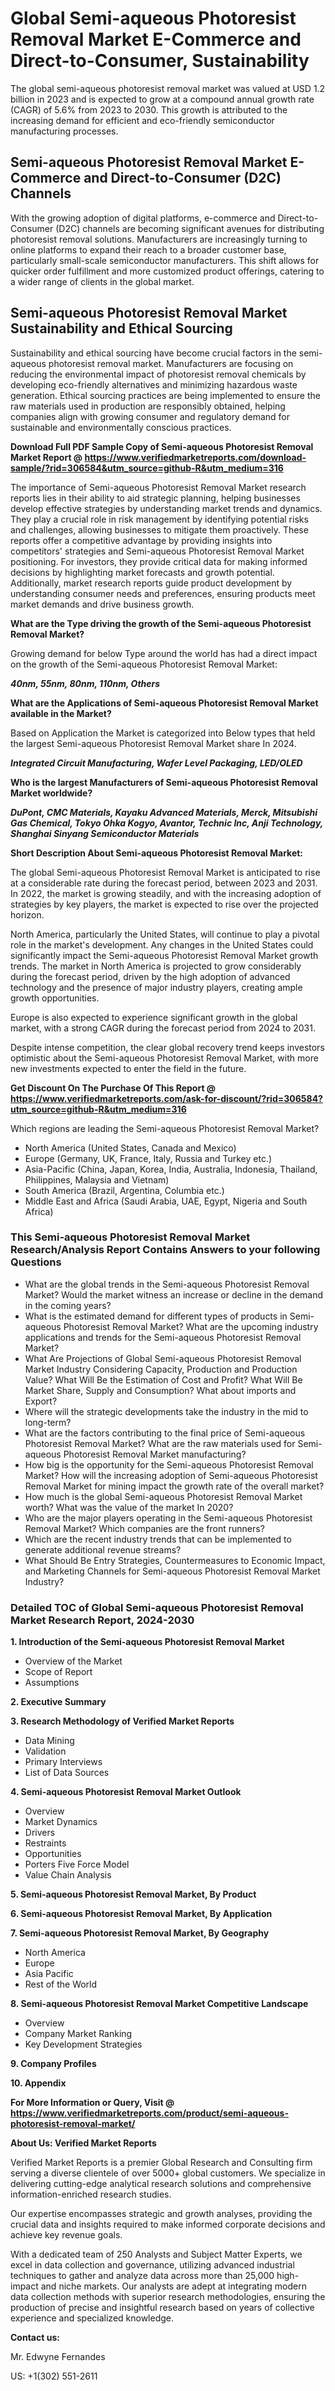 <h1>Global Semi-aqueous Photoresist Removal Market E-Commerce and Direct-to-Consumer, Sustainability</h1><p class=""><p>The global semi-aqueous photoresist removal market was valued at USD 1.2 billion in 2023 and is expected to grow at a compound annual growth rate (CAGR) of 5.6% from 2023 to 2030. This growth is attributed to the increasing demand for efficient and eco-friendly semiconductor manufacturing processes.</p><h2>Semi-aqueous Photoresist Removal Market E-Commerce and Direct-to-Consumer (D2C) Channels</h2><p>With the growing adoption of digital platforms, e-commerce and Direct-to-Consumer (D2C) channels are becoming significant avenues for distributing photoresist removal solutions. Manufacturers are increasingly turning to online platforms to expand their reach to a broader customer base, particularly small-scale semiconductor manufacturers. This shift allows for quicker order fulfillment and more customized product offerings, catering to a wider range of clients in the global market.</p><h2>Semi-aqueous Photoresist Removal Market Sustainability and Ethical Sourcing</h2><p>Sustainability and ethical sourcing have become crucial factors in the semi-aqueous photoresist removal market. Manufacturers are focusing on reducing the environmental impact of photoresist removal chemicals by developing eco-friendly alternatives and minimizing hazardous waste generation. Ethical sourcing practices are being implemented to ensure the raw materials used in production are responsibly obtained, helping companies align with growing consumer and regulatory demand for sustainable and environmentally conscious practices.</p></p><p class=""><strong>Download Full PDF Sample Copy of Semi-aqueous Photoresist Removal Market Report @ <a href="https://www.verifiedmarketreports.com/download-sample/?rid=306584&utm_source=github-R&utm_medium=316" target="_blank">https://www.verifiedmarketreports.com/download-sample/?rid=306584&utm_source=github-R&utm_medium=316</a></strong></p><p>The importance of&nbsp;Semi-aqueous Photoresist Removal Market research reports lies in their ability to aid strategic planning, helping businesses develop effective strategies by understanding market trends and dynamics. They play a crucial role in risk management by identifying potential risks and challenges, allowing businesses to mitigate them proactively. These reports offer a competitive advantage by providing insights into competitors' strategies and Semi-aqueous Photoresist Removal Market positioning. For investors, they provide critical data for making informed decisions by highlighting market forecasts and growth potential. Additionally, market research reports guide product development by understanding consumer needs and preferences, ensuring products meet market demands and drive business growth.</p><p><strong>What are the&nbsp;Type driving the growth of the Semi-aqueous Photoresist Removal Market?</strong></p><p id="" class="">Growing demand for below Type around the world has had a direct impact on the growth of the Semi-aqueous Photoresist Removal Market:</p><p class=""><em><strong>40nm, 55nm, 80nm, 110nm, Others</strong></em></p><p class=""><strong>What are the&nbsp;Applications&nbsp;of Semi-aqueous Photoresist Removal Market available in the Market?</strong></p><p id="" class="">Based on Application the Market is categorized into Below types that held the largest Semi-aqueous Photoresist Removal Market share In 2024.</p><p class=""><em><strong>Integrated Circuit Manufacturing, Wafer Level Packaging, LED/OLED</strong></em></p><p class=""><strong>Who is the largest Manufacturers of Semi-aqueous Photoresist Removal Market worldwide?</strong></p><p><em><strong>DuPont, CMC Materials, Kayaku Advanced Materials, Merck, Mitsubishi Gas Chemical, Tokyo Ohka Kogyo, Avantor, Technic Inc, Anji Technology, Shanghai Sinyang Semiconductor Materials</strong></em></p><p id="" class=""><strong>Short Description About Semi-aqueous Photoresist Removal Market:</strong></p><p>The global Semi-aqueous Photoresist Removal Market is anticipated to rise at a considerable rate during the forecast period, between 2023 and 2031. In 2022, the market is growing steadily, and with the increasing adoption of strategies by key players, the market is expected to rise over the projected horizon.</p><p>North America, particularly the United States, will continue to play a pivotal role in the market's development. Any changes in the United States could significantly impact the Semi-aqueous Photoresist Removal Market growth trends. The market in North America is projected to grow considerably during the forecast period, driven by the high adoption of advanced technology and the presence of major industry players, creating ample growth opportunities.</p><p>Europe is also expected to experience significant growth in the global market, with a strong CAGR during the forecast period from 2024 to 2031.</p><p>Despite intense competition, the clear global recovery trend keeps investors optimistic about the Semi-aqueous Photoresist Removal Market, with more new investments expected to enter the field in the future.</p><p id="" class=""><strong>Get Discount On The Purchase Of This Report @ <a href="https://www.verifiedmarketreports.com/ask-for-discount/?rid=306584?utm_source=github-R&utm_medium=316" target="_blank">https://www.verifiedmarketreports.com/ask-for-discount/?rid=306584?utm_source=github-R&utm_medium=316</a></strong></p><p class="">Which regions are leading the Semi-aqueous Photoresist Removal Market?</p><ul><li>North America (United States, Canada and Mexico)</li><li>Europe (Germany, UK, France, Italy, Russia and Turkey etc.)</li><li>Asia-Pacific (China, Japan, Korea, India, Australia, Indonesia, Thailand, Philippines, Malaysia and Vietnam)</li><li>South America (Brazil, Argentina, Columbia etc.)</li><li>Middle East and Africa (Saudi Arabia, UAE, Egypt, Nigeria and South Africa)</li></ul><h3 id="" class="">This Semi-aqueous Photoresist Removal Market Research/Analysis Report Contains Answers to your following Questions</h3><ul><li>What are the global trends in the Semi-aqueous Photoresist Removal Market? Would the market witness an increase or decline in the demand in the coming years?</li><li>What is the estimated demand for different types of products in Semi-aqueous Photoresist Removal Market? What are the upcoming industry applications and trends for the Semi-aqueous Photoresist Removal Market?</li><li>What Are Projections of Global Semi-aqueous Photoresist Removal Market Industry Considering Capacity, Production and Production Value? What Will Be the Estimation of Cost and Profit? What Will Be Market Share, Supply and Consumption? What about imports and Export?</li><li>Where will the strategic developments take the industry in the mid to long-term?</li><li>What are the factors contributing to the final price of Semi-aqueous Photoresist Removal Market? What are the raw materials used for Semi-aqueous Photoresist Removal Market manufacturing?</li><li>How big is the opportunity for the Semi-aqueous Photoresist Removal Market? How will the increasing adoption of Semi-aqueous Photoresist Removal Market for mining impact the growth rate of the overall market?</li><li>How much is the global Semi-aqueous Photoresist Removal Market worth? What was the value of the market In 2020?</li><li>Who are the major players operating in the Semi-aqueous Photoresist Removal Market? Which companies are the front runners?</li><li>Which are the recent industry trends that can be implemented to generate additional revenue streams?</li><li>What Should Be Entry Strategies, Countermeasures to Economic Impact, and Marketing Channels for Semi-aqueous Photoresist Removal Market Industry?</li></ul><h3 id="" class="">Detailed TOC of Global Semi-aqueous Photoresist Removal Market Research Report, 2024-2030</h3><p id="" class=""><strong>1. Introduction of the Semi-aqueous Photoresist Removal Market</strong></p><ul><li>Overview of the Market</li><li>Scope of Report</li><li>Assumptions</li></ul><p id="" class=""><strong>2. Executive Summary</strong></p><p id="" class=""><strong>3. Research Methodology of Verified Market Reports</strong></p><ul><li>Data Mining</li><li>Validation</li><li>Primary Interviews</li><li>List of Data Sources</li></ul><p id="" class=""><strong>4. Semi-aqueous Photoresist Removal Market Outlook</strong></p><ul><li>Overview</li><li>Market Dynamics</li><li>Drivers</li><li>Restraints</li><li>Opportunities</li><li>Porters Five Force Model</li><li>Value Chain Analysis</li></ul><p id="" class=""><strong>5. Semi-aqueous Photoresist Removal Market, By Product</strong></p><p id="" class=""><strong>6. Semi-aqueous Photoresist Removal Market, By Application</strong></p><p id="" class=""><strong>7. Semi-aqueous Photoresist Removal Market, By Geography</strong></p><ul><li>North America</li><li>Europe</li><li>Asia Pacific</li><li>Rest of the World</li></ul><p id="" class=""><strong>8. Semi-aqueous Photoresist Removal Market Competitive Landscape</strong></p><ul><li>Overview</li><li>Company Market Ranking</li><li>Key Development Strategies</li></ul><p id="" class=""><strong>9. Company Profiles</strong></p><p id="" class=""><strong>10. Appendix</strong></p><p id="" class=""><strong>For More Information or Query, Visit @ <a href="https://www.verifiedmarketreports.com/product/semi-aqueous-photoresist-removal-market/" target="_blank">https://www.verifiedmarketreports.com/product/semi-aqueous-photoresist-removal-market/</a></strong></p><p id="" class=""><strong>About Us: Verified Market Reports</strong></p><p id="" class="">Verified Market Reports is a premier Global Research and Consulting firm serving a diverse clientele of over 5000+ global customers. We specialize in delivering cutting-edge analytical research solutions and comprehensive information-enriched research studies.</p><p id="" class="">Our expertise encompasses strategic and growth analyses, providing the crucial data and insights required to make informed corporate decisions and achieve key revenue goals.</p><p id="" class="">With a dedicated team of 250 Analysts and Subject Matter Experts, we excel in data collection and governance, utilizing advanced industrial techniques to gather and analyze data across more than 25,000 high-impact and niche markets. Our analysts are adept at integrating modern data collection methods with superior research methodologies, ensuring the production of precise and insightful research based on years of collective experience and specialized knowledge.</p><p id="" class=""><strong>Contact us:</strong></p><p id="" class="">Mr. Edwyne Fernandes</p><p id="" class="">US: +1(302) 551-2611</p>